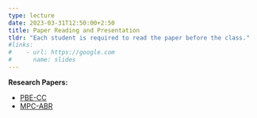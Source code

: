 ```yaml
---
type: lecture
date: 2023-03-31T12:50:00+2:50
title: Paper Reading and Presentation
tldr: "Each student is required to read the paper before the class."
#links: 
#    - url: https://google.com
#      name: slides
---
```

**Research Papers:**
- [PBE-CC](/_files/paper/pbe_cc.pdf)
- [MPC-ABR](/_files/paper/mpc_abr.pdf)


